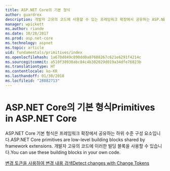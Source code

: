 ```yaml
---
title: ASP.NET Core의 기본 형식
author: guardrex
description: 개발자 고유의 코드에 사용할 수 있는 프레임워크 확장에서 공유하는 ASP.NET Core 구성 요소에 대한 문서를 검색합니다.
manager: wpickett
ms.author: riande
ms.date: 10/28/2017
ms.prod: asp.net-core
ms.technology: aspnet
ms.topic: article
uid: fundamentals/primitives/index
ms.openlocfilehash: 1a670d849c890dd0a07608267c621e6291f4214c
ms.sourcegitcommit: a510f38930abc84c4b302029d019a34dfe76823b
ms.translationtype: HT
ms.contentlocale: ko-KR
ms.lasthandoff: 01/30/2018
ms.locfileid: "28882713"
---
```

# <a name="primitives-in-aspnet-core"></a><span data-ttu-id="853fe-103">ASP.NET Core의 기본 형식</span><span class="sxs-lookup"><span data-stu-id="853fe-103">Primitives in ASP.NET Core</span></span>

<span data-ttu-id="853fe-104">ASP.NET Core 기본 형식은 프레임워크 확장에서 공유하는 하위 수준 구성 요소입니다.</span><span class="sxs-lookup"><span data-stu-id="853fe-104">ASP.NET Core primitives are low-level building blocks shared by framework extensions.</span></span> <span data-ttu-id="853fe-105">개발자 고유의 코드에 이러한 빌딩 블록을 사용할 수 있습니다.</span><span class="sxs-lookup"><span data-stu-id="853fe-105">You can use these building blocks in your own code.</span></span>

[<span data-ttu-id="853fe-106">변경 토큰을 사용하여 변경 내용 검색</span><span class="sxs-lookup"><span data-stu-id="853fe-106">Detect changes with Change Tokens</span></span>](xref:fundamentals/primitives/change-tokens)
